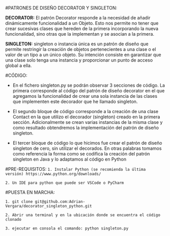 #PATRONES DE DISEÑO DECORATOR Y SINGLETON:

**DECORATOR:** El patrón Decorator responde a la necesidad de añadir dinámicamente funcionalidad a un Objeto. Esto nos permite no tener que crear sucesivas clases que hereden de la primera incorporando la nueva funcionalidad, sino otras que la implementan y se asocian a la primera. 

**SINGLETON:** singleton o instancia única es un patrón de diseño que permite restringir la creación de objetos pertenecientes a una clase o el valor de un tipo a un único objeto. Su intención consiste en garantizar que una clase solo tenga una instancia y proporcionar un punto de acceso global a ella.

#CÓDIGO:

- En el fichero singleton.py se podrán observar 3 secciones de código.
La primera corresponde al código del patrón de diseño decorator en el que agregamos la funcionalidad de crear una sola instancia de las clases que implementen este decorador que he llamado singleton.

- El segundo bloque de código corresponde a la creación de una clase Contact en la que utilizo el decorador (singleton) creado en la primera sección. Adicionalmente se crean varias instancias de la misma clase y como resultado obtendremos la implementación del patrón de diseño singleton.

- El tercer bloque de código lo que hicimos fue crear el patrón de diseño singleton de cero, sin utilizar el decorados. En otras palabras tomamos como referencia la forma como se codifica la creación del patrón singleton en Java y lo adaptamos al código en Python

#PRE-REQUISITOS:
`1.	Instalar Python (se recomienda la última versión) https://www.python.org/downloads/`

`2.	Un IDE para python que puede ser VSCode o PyCharm`

#PUESTA EN MARCHA:

`1. git clone git@github.com:Adrian-Vergara/decorator_singleton_python.git`

`2. Abrir una terminal y en la ubicación donde se encuentra el código clonado`

`3. ejecutar en consola el comando: python singleton.py`